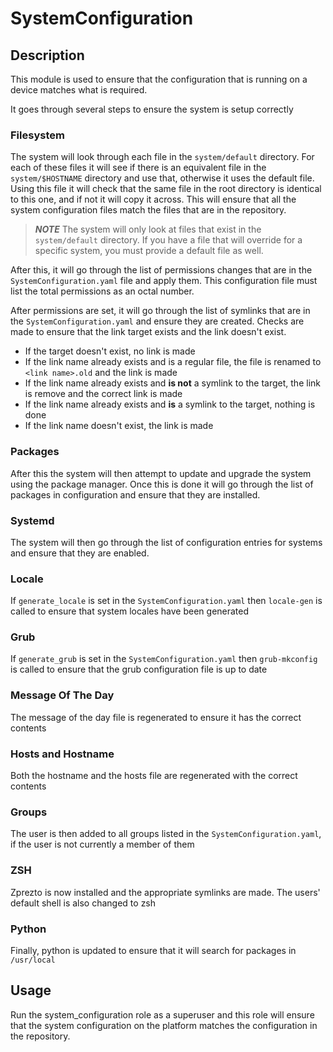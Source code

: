 # SystemConfiguration

## Description

This module is used to ensure that the configuration that is running on a device matches what is required.

It goes through several steps to ensure the system is setup correctly

### Filesystem

The system will look through each file in the `system/default` directory.
For each of these files it will see if there is an equivalent file in the `system/$HOSTNAME` directory and use that, otherwise it uses the default file.
Using this file it will check that the same file in the root directory is identical to this one, and if not it will copy it across.
This will ensure that all the system configuration files match the files that are in the repository.

> **_NOTE_**
> The system will only look at files that exist in the `system/default` directory.
> If you have a file that will override for a specific system, you must provide a default file as well.

After this, it will go through the list of permissions changes that are in the `SystemConfiguration.yaml` file and apply them.
This configuration file must list the total permissions as an octal number.

After permissions are set, it will go through the list of symlinks that are in the `SystemConfiguration.yaml` and ensure they are created.
Checks are made to ensure that the link target exists and the link doesn't exist.

- If the target doesn't exist, no link is made
- If the link name already exists and is a regular file, the file is renamed to `<link name>.old` and the link is made
- If the link name already exists and **is not** a symlink to the target, the link is remove and the correct link is made
- If the link name already exists and **is** a symlink to the target, nothing is done
- If the link name doesn't exist, the link is made

### Packages

After this the system will then attempt to update and upgrade the system using the package manager.
Once this is done it will go through the list of packages in configuration and ensure that they are installed.

### Systemd

The system will then go through the list of configuration entries for systems and ensure that they are enabled.

### Locale

If `generate_locale` is set in the `SystemConfiguration.yaml` then `locale-gen` is called to ensure that system locales have been generated

### Grub

If `generate_grub` is set in the `SystemConfiguration.yaml` then `grub-mkconfig` is called to ensure that the grub configuration file is up to date

### Message Of The Day

The message of the day file is regenerated to ensure it has the correct contents

### Hosts and Hostname

Both the hostname and the hosts file are regenerated with the correct contents

### Groups

The user is then added to all groups listed in the `SystemConfiguration.yaml`, if the user is not currently a member of them

### ZSH

Zprezto is now installed and the appropriate symlinks are made. The users' default shell is also changed to zsh

### Python

Finally, python is updated to ensure that it will search for packages in `/usr/local`

## Usage

Run the system_configuration role as a superuser and this role will ensure that the system configuration on the platform matches the configuration in the repository.
